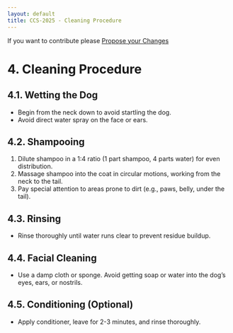 ```yaml
---
layout: default
title: CCS-2025 - Cleaning Procedure
---
```

If you want to contribute please <a href="{{ site.github.repository_url }}/edit/main/{{ page.path'}}/">Propose your Changes</a>
# **4. Cleaning Procedure**  

## **4.1. Wetting the Dog**  
- Begin from the neck down to avoid startling the dog.  
- Avoid direct water spray on the face or ears.  

## **4.2. Shampooing**  
1. Dilute shampoo in a 1:4 ratio (1 part shampoo, 4 parts water) for even distribution.  
2. Massage shampoo into the coat in circular motions, working from the neck to the tail.  
3. Pay special attention to areas prone to dirt (e.g., paws, belly, under the tail).  

## **4.3. Rinsing**  
- Rinse thoroughly until water runs clear to prevent residue buildup.  

## **4.4. Facial Cleaning**  
- Use a damp cloth or sponge. Avoid getting soap or water into the dog’s eyes, ears, or nostrils.  

## **4.5. Conditioning (Optional)**  
- Apply conditioner, leave for 2-3 minutes, and rinse thoroughly.  